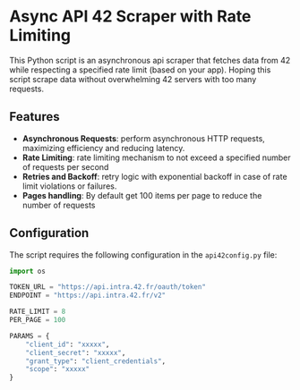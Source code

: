# Async API 42 Scraper with Rate Limiting

This Python script is an asynchronous api scraper that fetches data from 42 while respecting a specified rate limit (based on your app). Hoping this script scrape data without overwhelming 42 servers with too many requests.

## Features

- **Asynchronous Requests**: perform asynchronous HTTP requests, maximizing efficiency and reducing latency.
- **Rate Limiting**: rate limiting mechanism to not exceed a specified number of requests per second
- **Retries and Backoff**: retry logic with exponential backoff in case of rate limit violations or failures.
- **Pages handling**: By default get 100 items per page to reduce the number of requests


## Configuration

The script requires the following configuration in the `api42config.py` file:

```python
import os

TOKEN_URL = "https://api.intra.42.fr/oauth/token"
ENDPOINT = "https://api.intra.42.fr/v2"

RATE_LIMIT = 8  
PER_PAGE = 100

PARAMS = {
    "client_id": "xxxxx",
    "client_secret": "xxxxx",
    "grant_type": "client_credentials",
    "scope": "xxxxx"
}

```
